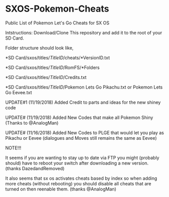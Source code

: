 # SXOS-Pokemon-Cheats
Public List of Pokemon Let's Go Cheats for SX OS

Intstructions:
Download/Clone This repository and add it to the root of your SD Card.

Folder structure should look like, 

*SD Card/sxos/titles/*TitleID*/cheats/*VersionID.txt

*SD Card/sxos/titles/*TitleID*/RomFS/*Folders

*SD Card/sxos/titles/*TitleID*/Credits.txt

*SD Card/sxos/titles/*TitleID*/Pokemon Lets Go Pikachu.txt or Pokemon Lets Go Eevee.txt

UPDATE#1 (11/19/2018)
Added Credit to parts and ideas for the new shiney code

UPDATE# (11/19/2018)
Added New Codes that make all Pokemon Shiny (Thanks to @AnalogMan)



UPDATE# (11/16/2018)
Added New Codes to PLGE that would let you play as Pikachu or Eevee (dialogues and Moves still remains the same as Eevee)



NOTE!!!

It seems if you are wanting to stay up to date via FTP you might (probably should) have to reboot your switch after downloading a new version. (thanks DazedandRemoved)

It also seems that sx os activates cheats based by index so when adding more cheats (without rebooting) you should disable all cheats that are turned on then reenable them. (thanks @AnalogMan)
